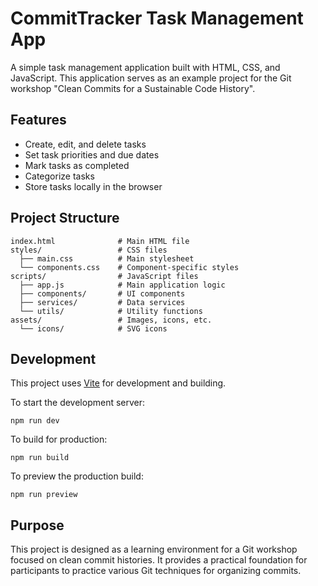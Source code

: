 # CommitTracker Task Management App

A simple task management application built with HTML, CSS, and JavaScript. This application serves as an example project for the Git workshop "Clean Commits for a Sustainable Code History".

## Features

- Create, edit, and delete tasks
- Set task priorities and due dates
- Mark tasks as completed
- Categorize tasks
- Store tasks locally in the browser

## Project Structure

```
index.html              # Main HTML file
styles/                 # CSS files
  ├── main.css          # Main stylesheet
  └── components.css    # Component-specific styles
scripts/                # JavaScript files
  ├── app.js            # Main application logic
  ├── components/       # UI components
  ├── services/         # Data services
  └── utils/            # Utility functions
assets/                 # Images, icons, etc.
  └── icons/            # SVG icons
```

## Development

This project uses [Vite](https://vitejs.dev/) for development and building.

To start the development server:
```
npm run dev
```

To build for production:
```
npm run build
```

To preview the production build:
```
npm run preview
```

## Purpose

This project is designed as a learning environment for a Git workshop focused on clean commit histories. It provides a practical foundation for participants to practice various Git techniques for organizing commits.
